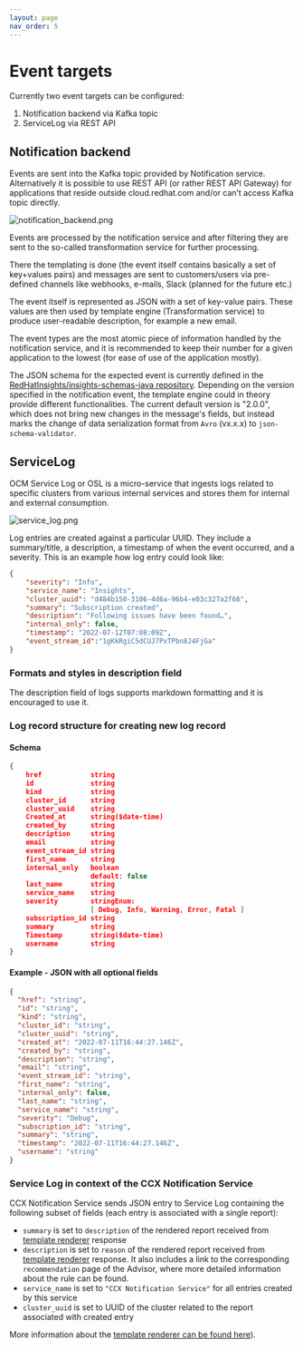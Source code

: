 ```yaml
---
layout: page
nav_order: 5
---
```

# Event targets

Currently two event targets can be configured:

1. Notification backend via Kafka topic
1. ServiceLog via REST API



## Notification backend

Events are sent into the Kafka topic provided by Notification service.
Alternatively it is possible to use REST API (or rather REST API Gateway) for
applications that reside outside cloud.redhat.com and/or can’t access Kafka
topic directly.

![notification_backend.png](images/notification_backend.png)

Events are processed by the notification service and after filtering they are
sent to the so-called transformation service for further processing.

There the templating is done (the event itself contains basically a set of
key+values pairs) and messages are sent to customers/users via pre-defined
channels like webhooks, e-mails, Slack (planned for the future etc.)

The event itself is represented as JSON with a set of key-value pairs. These
values are then used by template engine (Transformation service) to produce
user-readable description, for example a new email.

The event types are the most atomic piece of information handled by the
notification service, and it is recommended to keep their number for a given
application to the lowest (for ease of use of the application mostly).

The JSON schema for the expected event is currently defined in the
[RedHatInsights/insights-schemas-java repository](https://github.com/RedHatInsights/insights-schemas-java/blob/master/insights-notification-schemas-java/src/main/resources/schemas/Action.json). 
Depending on the version specified in the notification event, the template engine
could in theory provide different functionalities. The current default version
is "2.0.0", which does not bring new changes in the message's fields, but instead
marks the change of data serialization format from `Avro` (vx.x.x) to `json-schema-validator`.


## ServiceLog

OCM Service Log or OSL is a micro-service that ingests logs related to specific
clusters from various internal services and stores them for internal and
external consumption.

![service_log.png](images/service_log.png)

Log entries are created against a particular UUID. They include a
summary/title, a description, a timestamp of when the event occurred, and a
severity. This is an example how log entry could look like:

```json
{
    "severity": "Info",
    "service_name": "Insights",
    "cluster_uuid": "d484b150-3106-4d6a-96b4-e03c327a2f66",
    "summary": "Subscription created",
    "description": "Following issues have been found…",
    "internal_only": false,
    "timestamp": "2022-07-12T07:08:09Z",
    "event_stream_id":"1gKkRgiC5dCUJ7PxTPbn8J4FjGa"
}
```

### Formats and styles in description field

The description field of logs supports markdown formatting and it is encouraged
to use it.

### Log record structure for creating new log record

#### Schema

```json
{
    href            string
    id              string
    kind            string
    cluster_id      string
    cluster_uuid    string
    Created_at      string($date-time)
    created_by      string
    description     string
    email           string
    event_stream_id string
    first_name      string
    internal_only   boolean
                    default: false
    last_name       string
    service_name    string
    severity        stringEnum:
                    [ Debug, Info, Warning, Error, Fatal ]
    subscription_id string
    summary         string
    Timestamp       string($date-time)
    username        string
}
```

#### Example - JSON with all optional fields

```json
{
  "href": "string",
  "id": "string",
  "kind": "string",
  "cluster_id": "string",
  "cluster_uuid": "string",
  "created_at": "2022-07-11T16:44:27.146Z",
  "created_by": "string",
  "description": "string",
  "email": "string",
  "event_stream_id": "string",
  "first_name": "string",
  "internal_only": false,
  "last_name": "string",
  "service_name": "string",
  "severity": "Debug",
  "subscription_id": "string",
  "summary": "string",
  "timestamp": "2022-07-11T16:44:27.146Z",
  "username": "string"
}
```

### Service Log in context of the CCX Notification Service

CCX Notification Service sends JSON entry to Service Log containing 
the following subset of fields (each entry is associated with a single report):

- `summary` is set to `description` of the rendered report received from 
  [template renderer](https://github.com/RedHatInsights/insights-content-template-renderer)
  response
- `description` is set to `reason` of the rendered report received from 
  [template renderer](https://github.com/RedHatInsights/insights-content-template-renderer)
  response. It also includes a link to the corresponding `recommendation` page of the Advisor,
  where more detailed information about the rule can be found.
- `service_name` is set to `"CCX Notification Service"` for all entries created by this service
- `cluster_uuid` is set to UUID of the cluster related to the report associated with created entry

More information about the [template renderer can be found here](template_renderer.md)).
